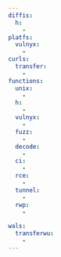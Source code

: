 ```yaml
---
diffis:
  h:
    -
platfs:
  vulnyx:
    -
curls:
  transfer:
    -
functions:
  unix:
    -
  h:
    -
  vulnyx:
    -
  fuzz:
    -
  decode:
    -
  ci:
    -
  rce:
    -
  tunnel:
    -
  rwp:
    -

wals:
  transferwu:
    -
---
```

